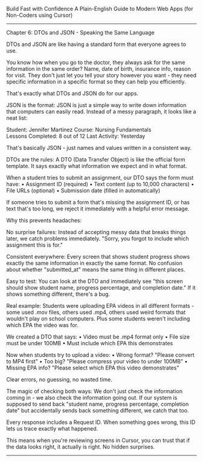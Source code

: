 Build Fast with Confidence
A Plain-English Guide to Modern Web Apps (for Non-Coders using Cursor)
________________________________________
Chapter 6: DTOs and JSON - Speaking the Same Language

DTOs and JSON are like having a standard form that everyone agrees to use.

You know how when you go to the doctor, they always ask for the same information in the same order? Name, date of birth, insurance info, reason for visit. They don't just let you tell your story however you want - they need specific information in a specific format so they can help you efficiently.

That's exactly what DTOs and JSON do for our apps.

JSON is the format:
JSON is just a simple way to write down information that computers can easily read. Instead of a messy paragraph, it looks like a neat list:

Student: Jennifer Martinez
Course: Nursing Fundamentals  
Lessons Completed: 8 out of 12
Last Activity: Yesterday

That's basically JSON - just names and values written in a consistent way.

DTOs are the rules:
A DTO (Data Transfer Object) is like the official form template. It says exactly what information we expect and in what format.

When a student tries to submit an assignment, our DTO says the form must have:
• Assignment ID (required)
• Text content (up to 10,000 characters)
• File URLs (optional)
• Submission date (filled in automatically)

If someone tries to submit a form that's missing the assignment ID, or has text that's too long, we reject it immediately with a helpful error message.

Why this prevents headaches:

No surprise failures:
Instead of accepting messy data that breaks things later, we catch problems immediately. "Sorry, you forgot to include which assignment this is for."

Consistent everywhere:
Every screen that shows student progress shows exactly the same information in exactly the same format. No confusion about whether "submitted_at" means the same thing in different places.

Easy to test:
You can look at the DTO and immediately see "this screen should show student name, progress percentage, and completion date." If it shows something different, there's a bug.

Real example:
Students were uploading EPA videos in all different formats - some used .mov files, others used .mp4, others used weird formats that wouldn't play on school computers. Plus some students weren't including which EPA the video was for.

We created a DTO that says:
• Video must be .mp4 format only
• File size must be under 100MB
• Must include which EPA this demonstrates

Now when students try to upload a video:
• Wrong format? "Please convert to MP4 first"
• Too big? "Please compress your video to under 100MB"
• Missing EPA info? "Please select which EPA this video demonstrates"

Clear errors, no guessing, no wasted time.

The magic of checking both ways:
We don't just check the information coming in - we also check the information going out. If our system is supposed to send back "student name, progress percentage, completion date" but accidentally sends back something different, we catch that too.

Every response includes a Request ID. When something goes wrong, this ID lets us trace exactly what happened.

This means when you're reviewing screens in Cursor, you can trust that if the data looks right, it actually is right. No hidden surprises.
________________________________________

